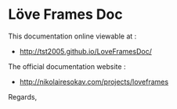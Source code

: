Löve Frames Doc
===============

This documentation online viewable at :

 * http://tst2005.github.io/LoveFramesDoc/

The official documentation website :

 * http://nikolairesokav.com/projects/loveframes

Regards,
